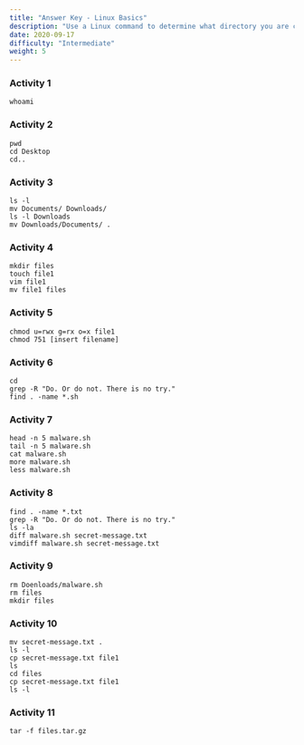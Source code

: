 ```yaml
---
title: "Answer Key - Linux Basics"
description: "Use a Linux command to determine what directory you are currently in"
date: 2020-09-17
difficulty: "Intermediate"
weight: 5
---
```


### Activity 1

```
whoami
```

### Activity 2

```
pwd
cd Desktop
cd..
```

### Activity 3

```
ls -l
mv Documents/ Downloads/
ls -l Downloads
mv Downloads/Documents/ .
```

### Activity 4

```
mkdir files
touch file1
vim file1
mv file1 files
```

### Activity 5

```
chmod u=rwx g=rx o=x file1
chmod 751 [insert filename]
```

### Activity 6

```
cd
grep -R "Do. Or do not. There is no try."
find . -name *.sh
```

### Activity 7

```
head -n 5 malware.sh
tail -n 5 malware.sh
cat malware.sh
more malware.sh
less malware.sh
```

### Activity 8

```
find . -name *.txt
grep -R "Do. Or do not. There is no try."
ls -la
diff malware.sh secret-message.txt
vimdiff malware.sh secret-message.txt
```

### Activity 9

```
rm Doenloads/malware.sh
rm files
mkdir files
```

### Activity 10

```
mv secret-message.txt .
ls -l
cp secret-message.txt file1
ls 
cd files
cp secret-message.txt file1
ls -l
```

### Activity 11

```
tar -f files.tar.gz
```
